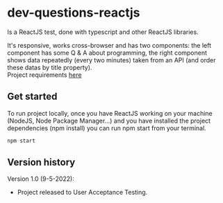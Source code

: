 # dev-questions-reactjs

Is a ReactJS test, done with typescript and other ReactJS libraries.

It's responsive, works cross-browser and has two components: the left component has some Q & A about programming, the right component shows data repeatedly (every two minutes) taken from an API (and order these datas by title property).
<br />Project requirements [here](./public/requirements.txt)

## Get started

To run project locally, once you have ReactJS working on your machine (NodeJS, Node Package Manager...) and you have installed the project dependencies (npm install) you can run npm start from your terminal.

```bash
npm start
```


## Version history

Version 1.0 (9-5-2022):
- Project released to User Acceptance Testing.